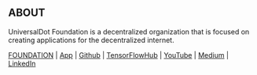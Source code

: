 ## ABOUT 

UniversalDot Foundation is a decentralized organization that is focused on creating applications for the decentralized internet.

[FOUNDATION](https://www.universaldot.foundation)  | [App](https://universaldot.me/) | [Github](https://github.com/UniversalDot) | [TensorFlowHub](https://tfhub.dev/universaldot)  | [YouTube](https://www.youtube.com/channel/UCX8sSzJGQmqqnmOozRspNVQ) | [Medium](https://medium.com/@universaldot) | [LinkedIn](https://www.linkedin.com/company/universaldot-foundation)
